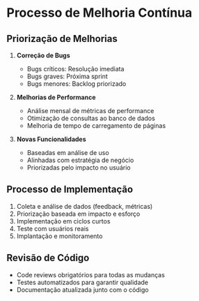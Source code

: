 # Processo de Melhoria Contínua

## Priorização de Melhorias

1. **Correção de Bugs**
   - Bugs críticos: Resolução imediata
   - Bugs graves: Próxima sprint
   - Bugs menores: Backlog priorizado

2. **Melhorias de Performance**
   - Análise mensal de métricas de performance
   - Otimização de consultas ao banco de dados
   - Melhoria de tempo de carregamento de páginas

3. **Novas Funcionalidades**
   - Baseadas em análise de uso
   - Alinhadas com estratégia de negócio
   - Priorizadas pelo impacto no usuário

## Processo de Implementação

1. Coleta e análise de dados (feedback, métricas)
2. Priorização baseada em impacto e esforço
3. Implementação em ciclos curtos
4. Teste com usuários reais
5. Implantação e monitoramento

## Revisão de Código

- Code reviews obrigatórios para todas as mudanças
- Testes automatizados para garantir qualidade
- Documentação atualizada junto com o código 